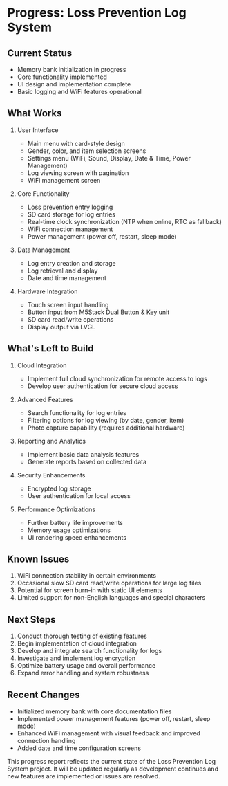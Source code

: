 # Progress: Loss Prevention Log System

## Current Status
- Memory bank initialization in progress
- Core functionality implemented
- UI design and implementation complete
- Basic logging and WiFi features operational

## What Works
1. User Interface
   - Main menu with card-style design
   - Gender, color, and item selection screens
   - Settings menu (WiFi, Sound, Display, Date & Time, Power Management)
   - Log viewing screen with pagination
   - WiFi management screen

2. Core Functionality
   - Loss prevention entry logging
   - SD card storage for log entries
   - Real-time clock synchronization (NTP when online, RTC as fallback)
   - WiFi connection management
   - Power management (power off, restart, sleep mode)

3. Data Management
   - Log entry creation and storage
   - Log retrieval and display
   - Date and time management

4. Hardware Integration
   - Touch screen input handling
   - Button input from M5Stack Dual Button & Key unit
   - SD card read/write operations
   - Display output via LVGL

## What's Left to Build
1. Cloud Integration
   - Implement full cloud synchronization for remote access to logs
   - Develop user authentication for secure cloud access

2. Advanced Features
   - Search functionality for log entries
   - Filtering options for log viewing (by date, gender, item)
   - Photo capture capability (requires additional hardware)

3. Reporting and Analytics
   - Implement basic data analysis features
   - Generate reports based on collected data

4. Security Enhancements
   - Encrypted log storage
   - User authentication for local access

5. Performance Optimizations
   - Further battery life improvements
   - Memory usage optimizations
   - UI rendering speed enhancements

## Known Issues
1. WiFi connection stability in certain environments
2. Occasional slow SD card read/write operations for large log files
3. Potential for screen burn-in with static UI elements
4. Limited support for non-English languages and special characters

## Next Steps
1. Conduct thorough testing of existing features
2. Begin implementation of cloud integration
3. Develop and integrate search functionality for logs
4. Investigate and implement log encryption
5. Optimize battery usage and overall performance
6. Expand error handling and system robustness

## Recent Changes
- Initialized memory bank with core documentation files
- Implemented power management features (power off, restart, sleep mode)
- Enhanced WiFi management with visual feedback and improved connection handling
- Added date and time configuration screens

This progress report reflects the current state of the Loss Prevention Log System project. It will be updated regularly as development continues and new features are implemented or issues are resolved.
